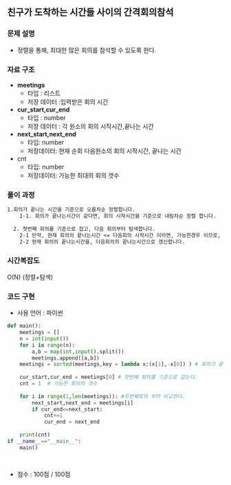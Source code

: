 ##  친구가 도착하는 시간들 사이의 간격회의참석

### 문제 설명

- 정렬을 통해, 최대한 많은 회의를 참석할 수 있도록 한다.

### 자료 구조

- **meetings**
  - 타입 : 리스트
  - 저장 데이터 :입력받은 회의 시간
- **cur_start,cur_end**
  - 타입 : number
  - 저장 데이터 : 각 원소의 회의 시작시간,끝나는 시간
- **next_start,next_end**
  - 타입: number
  - 저장데이터: 현재 순회 다음원소의 회의 시작시간, 끝나는 시간
- cnt
  - 타입: number
  - 저장데이터: 가능한 최대의 회의 갯수

### 풀이 과정 

```txt
1.회의가 끝나는 시간을 기준으로 오름차순 정렬합니다.
	1-1. 회의가 끝나는시간이 같다면, 회의 시작시간을 기준으로 내림차순 정렬 합니다.
	
  2. 첫번째 회의를 기준으로 잡고, 다음 회의부터 탐색합니다.
  	2-1 만약, 현재 회의의 끝나는시간 <= 다음회의 시작시간 이라면, 가능한경우 이므로, cnt를 1증가시킵니다.
  	2-2 현재 회의의 끝나는시간을, 다음회의의 끝나는시간으로 갱신합니다.
```



### 시간복잡도

O(N) (정렬+탐색)



### 코드 구현

- 사용 언어 : 파이썬

```python
def main():
	meetings = [] 
	n = int(input())
	for i in range(n):
		a,b = map(int,input().split())
		meetings.append([a,b])
	meetings = sorted(meetings,key = lambda x:(x[1],-x[0]) ) # 회의가 끝나는시간을 기준으로 오름차순
	
	cur_start,cur_end = meetings[0] # 첫번째 회의를 기준으로 잡는다.
	cnt = 1  # 가능한 회의의 갯수
	
	for i in range(1,len(meetings)): #두번째회의 부터 비교한다.
		next_start,next_end = meetings[i]
		if cur_end<=next_start:
			cnt+=1
			cur_end = next_end
	
	print(cnt)
if __name__=="__main__":
    main()
	
	
```

- 점수 : 100점 / 100점